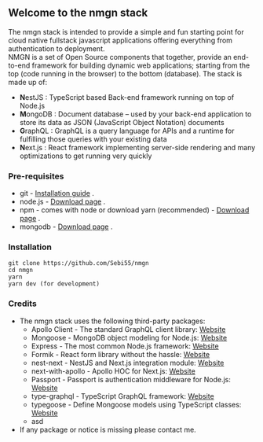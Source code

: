 ## Welcome to the nmgn stack

The nmgn stack is intended to provide a simple and fun starting point for cloud native fullstack javascript applications offering everything from authentication to deployment.   
NMGN is a set of Open Source components that together, provide an end-to-end framework for building dynamic web applications; starting from the top (code running in the browser) to the bottom (database). The stack is made up of:

- **N**estJS : TypeScript based Back-end framework running on top of Node.js
- **M**ongoDB : Document database – used by your back-end application to store its data as JSON (JavaScript Object Notation) documents
- **G**raphQL : GraphQL is a query language for APIs and a runtime for fulfilling those queries with your existing data
- **N**ext.js : React framework implementing server-side rendering and many optimizations to get running very quickly

### Pre-requisites
* git - [Installation guide](https://www.linode.com/docs/development/version-control/how-to-install-git-on-linux-mac-and-windows/) .  
* node.js - [Download page](https://nodejs.org/en/download/) .  
* npm - comes with node or download yarn (recommended) - [Download page](https://yarnpkg.com/lang/en/docs/install) .  
* mongodb - [Download page](https://www.mongodb.com/download-center/community) .  

### Installation 
``` 
git clone https://github.com/Sebi55/nmgn
cd nmgn
yarn
yarn dev (for development)
```
### Credits 
- The nmgn stack uses the following third-party packages:
	- Apollo Client - The standard GraphQL client library: [Website](https://www.apollographql.com/)
	- Mongoose - MongoDB object modeling for Node.js: [Website](https://mongoosejs.com/)
	- Express - The most common Node.js framework: [Website](https://expressjs.com/)
	- Formik - React form library without the hassle: [Website](https://jaredpalmer.com/formik)
	- nest-next - NestJS and Next.js integration module: [Website](https://github.com/kyle-mccarthy/nest-next#readme)
	- next-with-apollo - Apollo HOC for Next.js: [Website](https://github.com/lfades/next-with-apollo)
	- Passport - Passport is authentication middleware for Node.js: [Website](http://www.passportjs.org/)
	- type-graphql - TypeScript GraphQL framework: [Website](https://typegraphql.ml/) 
	- typegoose - Define Mongoose models using TypeScript classes: [Website](https://github.com/typegoose/typegoose) 
	- asd	
- If any package or notice is missing please contact me.
